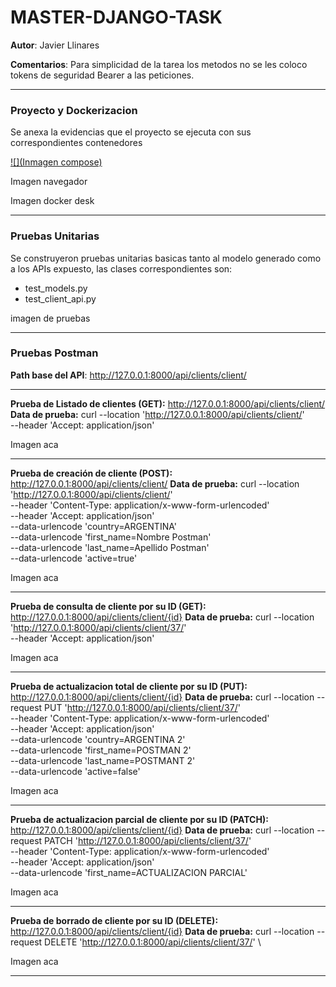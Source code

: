 # MASTER-DJANGO-TASK

**Autor**: Javier Llinares

**Comentarios**: Para simplicidad de la tarea los metodos no se les coloco tokens de seguridad Bearer a las peticiones.


------------

### Proyecto y Dockerizacion

Se anexa la evidencias que el proyecto se ejecuta con sus correspondientes contenedores

[![](Inmagen compose)](https://github.com/jllinares/master-django-task/blob/main/Evidencias-Compose.png)

Imagen navegador

Imagen docker desk


------------



### Pruebas Unitarias

Se construyeron pruebas unitarias basicas tanto al modelo generado como a los APIs expuesto, las clases correspondientes son:

- test_models.py
- test_client_api.py

imagen de pruebas

------------

### Pruebas Postman



**Path base del API**: http://127.0.0.1:8000/api/clients/client/


------------


**Prueba de Listado de clientes (GET):** http://127.0.0.1:8000/api/clients/client/
**Data de prueba:**
curl --location 'http://127.0.0.1:8000/api/clients/client/' \
--header 'Accept: application/json' 

Imagen aca

------------
**Prueba de creación de cliente (POST):** http://127.0.0.1:8000/api/clients/client/
**Data de prueba:**
curl --location 'http://127.0.0.1:8000/api/clients/client/' \
--header 'Content-Type: application/x-www-form-urlencoded' \
--header 'Accept: application/json' \
--data-urlencode 'country=ARGENTINA' \
--data-urlencode 'first_name=Nombre Postman' \
--data-urlencode 'last_name=Apellido Postman' \
--data-urlencode 'active=true'

Imagen aca

------------

**Prueba de consulta de cliente por su ID (GET):** http://127.0.0.1:8000/api/clients/client/{id}
**Data de prueba:**
curl --location 'http://127.0.0.1:8000/api/clients/client/37/' \
--header 'Accept: application/json' 

Imagen aca

------------

**Prueba de actualizacion total de cliente por su ID (PUT):** http://127.0.0.1:8000/api/clients/client/{id}
**Data de prueba:**
curl --location --request PUT 'http://127.0.0.1:8000/api/clients/client/37/' \
--header 'Content-Type: application/x-www-form-urlencoded' \
--header 'Accept: application/json' \
--data-urlencode 'country=ARGENTINA 2' \
--data-urlencode 'first_name=POSTMAN 2' \
--data-urlencode 'last_name=POSTMANT 2' \
--data-urlencode 'active=false'

Imagen aca

------------

**Prueba de actualizacion parcial de cliente por su ID (PATCH):** http://127.0.0.1:8000/api/clients/client/{id}
**Data de prueba:**
curl --location --request PATCH 'http://127.0.0.1:8000/api/clients/client/37/' \
--header 'Content-Type: application/x-www-form-urlencoded' \
--header 'Accept: application/json' \
--data-urlencode 'first_name=ACTUALIZACION PARCIAL'

Imagen aca

------------

**Prueba de borrado de cliente por su ID (DELETE):** http://127.0.0.1:8000/api/clients/client/{id}
**Data de prueba:**
curl --location --request DELETE 'http://127.0.0.1:8000/api/clients/client/37/' \

Imagen aca


------------


